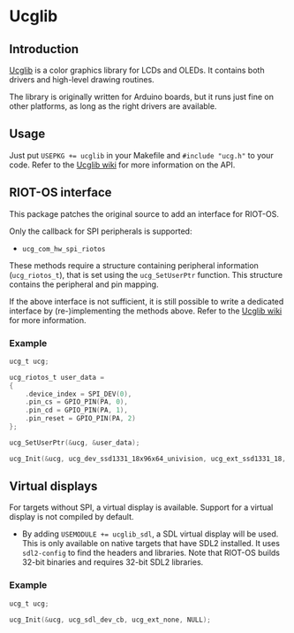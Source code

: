 # Ucglib

## Introduction
[Ucglib](https://github.com/olikraus/ucglib) is a color graphics library for LCDs and OLEDs. It contains both drivers and high-level drawing routines.

The library is originally written for Arduino boards, but it runs just fine on other platforms, as long as the right drivers are available.

## Usage
Just put `USEPKG += ucglib` in your Makefile and `#include "ucg.h"` to your code. Refer to the [Ucglib wiki](https://github.com/olikraus/ucglib/wiki) for more information on the API.

## RIOT-OS interface
This package patches the original source to add an interface for RIOT-OS.

Only the callback for SPI peripherals is supported:

* `ucg_com_hw_spi_riotos`

These methods require a structure containing peripheral information (`ucg_riotos_t`), that is set using the `ucg_SetUserPtr` function. This structure contains the peripheral and pin mapping.

If the above interface is not sufficient, it is still possible to write a dedicated interface by (re-)implementing the methods above. Refer to the [Ucglib wiki](https://github.com/olikraus/ucglib/wiki) for more information.

### Example
```c
ucg_t ucg;

ucg_riotos_t user_data =
{
    .device_index = SPI_DEV(0),
    .pin_cs = GPIO_PIN(PA, 0),
    .pin_cd = GPIO_PIN(PA, 1),
    .pin_reset = GPIO_PIN(PA, 2)
};

ucg_SetUserPtr(&ucg, &user_data);

ucg_Init(&ucg, ucg_dev_ssd1331_18x96x64_univision, ucg_ext_ssd1331_18, ucg_com_hw_spi_riotos);
```

## Virtual displays
For targets without SPI, a virtual display is available. Support for a virtual display is not compiled by default.

* By adding `USEMODULE += ucglib_sdl`, a SDL virtual display will be used. This is only available on native targets that have SDL2 installed. It uses `sdl2-config` to find the headers and libraries. Note that RIOT-OS builds 32-bit binaries and requires 32-bit SDL2 libraries.

### Example
```c
ucg_t ucg;

ucg_Init(&ucg, ucg_sdl_dev_cb, ucg_ext_none, NULL);
```
